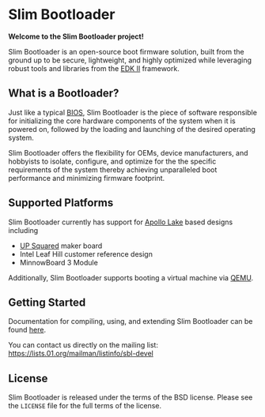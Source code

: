 Slim Bootloader
================

**Welcome to the Slim Bootloader project!**

Slim Bootloader is an open-source boot firmware solution, built from the
ground up to be secure, lightweight, and highly optimized while leveraging
robust tools and libraries from the [EDK II](https://www.tianocore.org/edk2/)
framework.

What is a Bootloader?
---------------------
Just like a typical [BIOS](https://en.wikipedia.org/wiki/BIOS), Slim Bootloader
is the piece of software responsible for initializing the core hardware
components of the system when it is powered on, followed by the loading and
launching of the desired operating system.

Slim Bootloader offers the flexibility for OEMs, device manufacturers, and hobbyists
to isolate, configure, and optimize for the the specific requirements of the system 
thereby achieving unparalleled boot performance and minimizing firmware footprint.

Supported Platforms
-------------------
Slim Bootloader currently has support for [Apollo Lake](https://www.intel.com/content/www/us/en/embedded/products/apollo-lake/overview.html) based designs including 
* [UP Squared](http://www.up-board.org/upsquared/) maker board
* Intel Leaf Hill customer reference design
* MinnowBoard 3 Module

Additionally, Slim Bootloader supports booting a virtual machine via [QEMU](https://www.qemu.org/).

Getting Started
---------------
Documentation for compiling, using, and extending Slim Bootloader can be found
[here](https://slimbootloader.github.io/).

You can contact us directly on the mailing list: 
https://lists.01.org/mailman/listinfo/sbl-devel

License
-------
Slim Bootloader is released under the terms of the BSD license. 
Please see the `LICENSE` file for the full terms of the license.
